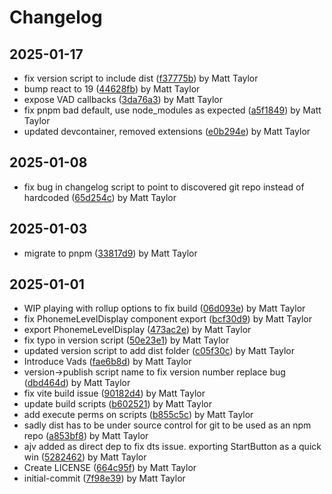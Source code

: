 # Changelog


## 2025-01-17
- fix version script to include dist ([f37775b](https://github.com/matthewjosephtaylor/vad-2025/commit/f37775b50906e124fb6ff9f10858456feb62bb7d)) by Matt Taylor
- bump react to 19 ([44628fb](https://github.com/matthewjosephtaylor/vad-2025/commit/44628fb7144d3b490798a8bc33bd31bc0ba3aa9f)) by Matt Taylor
- expose VAD callbacks ([3da76a3](https://github.com/matthewjosephtaylor/vad-2025/commit/3da76a3a47a25f7c6381b961a4ac15bb47f41910)) by Matt Taylor
- fix pnpm bad default, use node_modules as expected ([a5f1849](https://github.com/matthewjosephtaylor/vad-2025/commit/a5f184914f81ab86cd0bcc0a1c12a5c1e2c25488)) by Matt Taylor
- updated devcontainer, removed extensions ([e0b294e](https://github.com/matthewjosephtaylor/vad-2025/commit/e0b294ee8fda17d6d17351ef73c8d2e0e899858d)) by Matt Taylor

## 2025-01-08
- fix bug in changelog script to point to discovered git repo instead of hardcoded ([65d254c](https://github.com/matthewjosephtaylor/vad-2025/commit/65d254c4d5a2d25ffffeef297dd56314ae6521af)) by Matt Taylor

## 2025-01-03
- migrate to pnpm ([33817d9](https://github.com/matthewjosephtaylor/vad-2025/commit/33817d999228f64c7b1b26b666cafcac072bc779)) by Matt Taylor

## 2025-01-01
- WIP playing with rollup options to fix build ([06d093e](https://github.com/matthewjosephtaylor/vad-2025/commit/06d093e9e402cfc7d883e98bf46974906bc6e76d)) by Matt Taylor
- fix PhonemeLevelDisplay component export ([bcf30d9](https://github.com/matthewjosephtaylor/vad-2025/commit/bcf30d941ab3adf8aef83d930828eb93093aefc8)) by Matt Taylor
- export PhonemeLevelDisplay ([473ac2e](https://github.com/matthewjosephtaylor/vad-2025/commit/473ac2e937f3641bec5bfc8528475f657fc650f7)) by Matt Taylor
- fix typo in version script ([50e23e1](https://github.com/matthewjosephtaylor/vad-2025/commit/50e23e1110acae37571016193fcafd62cd9f1d94)) by Matt Taylor
- updated version script to add dist folder ([c05f30c](https://github.com/matthewjosephtaylor/vad-2025/commit/c05f30ccc5de19275e1b2e5075519963f33c23a1)) by Matt Taylor
- Introduce Vads ([fae6b8d](https://github.com/matthewjosephtaylor/vad-2025/commit/fae6b8d04167fc97db779887c0a57dcfa2db485a)) by Matt Taylor
- version->publish script name to fix version number replace bug ([dbd464d](https://github.com/matthewjosephtaylor/vad-2025/commit/dbd464d8058f09c475bd6c913b807f5c3de9fd5f)) by Matt Taylor
- fix vite build issue ([90182d4](https://github.com/matthewjosephtaylor/vad-2025/commit/90182d43196dcc656ca9d7224abd19051eb67d9b)) by Matt Taylor
- update build scripts ([b602521](https://github.com/matthewjosephtaylor/vad-2025/commit/b60252121f524c2b752fef7441de714dfcf76f68)) by Matt Taylor
- add execute perms on scripts ([b855c5c](https://github.com/matthewjosephtaylor/vad-2025/commit/b855c5c68684d78b411c1391757a5b39b4e87766)) by Matt Taylor
- sadly dist has to be under source control for git to be used as an npm repo ([a853bf8](https://github.com/matthewjosephtaylor/vad-2025/commit/a853bf89b1e43f2ebe03ba41d701026dde73dc51)) by Matt Taylor
- ajv added as direct dep to fix dts issue. exporting StartButton as a quick win ([5282462](https://github.com/matthewjosephtaylor/vad-2025/commit/52824627600e5ed158868ee46208320f9797ea82)) by Matt Taylor
- Create LICENSE ([664c95f](https://github.com/matthewjosephtaylor/vad-2025/commit/664c95f75299bcc7f6f1f2ac555a6f272a5d842e)) by Matt Taylor
- initial-commit ([7f98e39](https://github.com/matthewjosephtaylor/vad-2025/commit/7f98e3927dfa9d7abadcf9d151222fbf794ed75d)) by Matt Taylor
